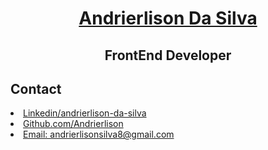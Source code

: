 <div  align="center">
<h1>
<a href="https://andrierlison.github.io/andrierlison_da_silva/">Andrierlison Da Silva</a></h1>
<h2>FrontEnd Developer
</div>

<h2>Contact</h2>

<li>
<a href="https://www.linkedin.com/in/andrierlison-da-silva-916775190/">Linkedin/andrierlison-da-silva</a>
</li>

<li>
<a href="https://github.com/Andrierlison">Github.com/Andrierlison</a>
</li>

<li>
<a href="mailto:andrierlisonsilva8@gmail.com">Email: andrierlisonsilva8@gmail.com</a>
</li>
